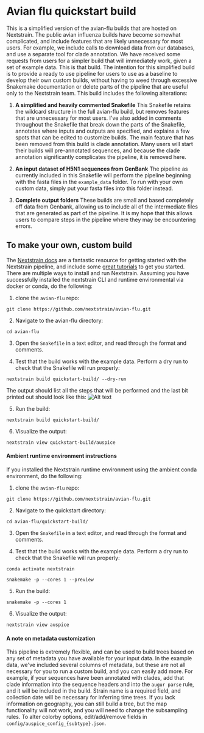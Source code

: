 # Avian flu quickstart build

This is a simplified version of the avian-flu builds that are hosted on Nextstrain. The public avian influenza builds have become somewhat complicated, and include features that are likely unnecessary for most users. For example, we include calls to download data from our databases, and use a separate tool for clade annotation. We have received some requests from users for a simpler build that will immediately work, given a set of example data. This is that build. The intention for this simplified build is to provide a ready to use pipeline for users to use as a baseline to develop their own custom builds, without having to weed through excessive Snakemake documentation or delete parts of the pipeline that are useful only to the Nextstrain team. This build includes the following alterations:

1. **A simplified and heavily commented Snakefile** 
This Snakefile retains the wildcard structure in the full avian-flu build, but removes features that are unnecessary for most users. I've also added in comments throughout the Snakefile that break down the parts of the Snakefile, annotates where inputs and outputs are specified, and explains a few spots that can be edited to customize builds. The main feature that has been removed from this build is clade annotation. Many users will start their builds will pre-annotated sequences, and because the clade annotation significantly complicates the pipeline, it is removed here. 

2. **An input dataset of H5N1 sequences from GenBank**
The pipeline as currently included in this Snakefile will perform the pipeline beginning with the fasta files in the `example_data` folder. To run with your own custom data, simply put your fasta files into this folder instead.  

3. **Complete output folders**
These builds are small and based completely off data from Genbank, allowing us to include all of the intermediate files that are generated as part of the pipeline. It is my hope that this allows users to compare steps in the pipeline where they may be encountering errors. 


## To make your own, custom build
The [Nextstrain docs](https://docs.nextstrain.org/en/latest/index.html) are a fantastic resource for getting started with the Nextstrain pipeline, and include some [great tutorials](https://docs.nextstrain.org/en/latest/install.html) to get you started. There are multiple ways to install and run Nextstrain. Assuming you have successfully installed the nextstrain CLI and runtime environmental via docker or conda, do the following: 

1. clone the `avian-flu` repo: 

`git clone https://github.com/nextstrain/avian-flu.git`

2. Navigate to the avian-flu directory: 

`cd avian-flu`

3. Open the `Snakefile` in a text editor, and read through the format and comments. 

4. Test that the build works with the example data. Perform a dry run to check that the Snakefile will run properly:

`nextstrain build quickstart-build/ --dry-run`

The output should list all the steps that will be performed and the last bit printed out should look like this: 
![Alt text](https://github.com/nextstrain/avian-flu/blob/master/quickstart-build/images/check-setup-output.png)

5. Run the build: 

`nextstrain build quickstart-build/`

6. Visualize the output:

`nextstrain view quickstart-build/auspice`



#### Ambient runtime environment instructions
If you installed the Nextstrain runtime environment using the ambient conda environment, do the following: 

1. clone the `avian-flu` repo: 

`git clone https://github.com/nextstrain/avian-flu.git`

2. Navigate to the quickstart directory: 

`cd avian-flu/quickstart-build/`

3. Open the `Snakefile` in a text editor, and read through the format and comments. 

4. Test that the build works with the example data. Perform a dry run to check that the Snakefile will run properly:

`conda activate nextstrain`

`snakemake -p --cores 1 --preview`

5. Run the build: 

`snakemake -p --cores 1`

6. Visualize the output:
 
`nextstrain view auspice`


#### A note on metadata customization
This pipeline is extremely flexible, and can be used to build trees based on any set of metadata you have available for your input data. In the example data, we've included several columns of metadata, but these are not all necessary for you to run a custom build, and you can easily add more. For example, if your sequences have been annotated with clades, add that clade information into the sequence headers and into the `augur parse` rule, and it will be included in the build. Strain name is a required field, and collection date will be necessary for inferring time trees. If you lack information on geography, you can still build a tree, but the map functionality will not work, and you will need to change the subsampling rules. To alter colorby options, edit/add/remove fields in `config/auspice_config_{subtype}.json`.
